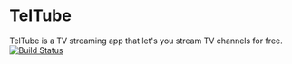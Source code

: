 # TelTube
TelTube is a TV streaming app that let's you stream TV channels for free.
[![Build Status](https://travis-ci.org/TurboProgramming/TelTube.svg?branch=master)](https://travis-ci.org/TurboProgramming/TelTube)
